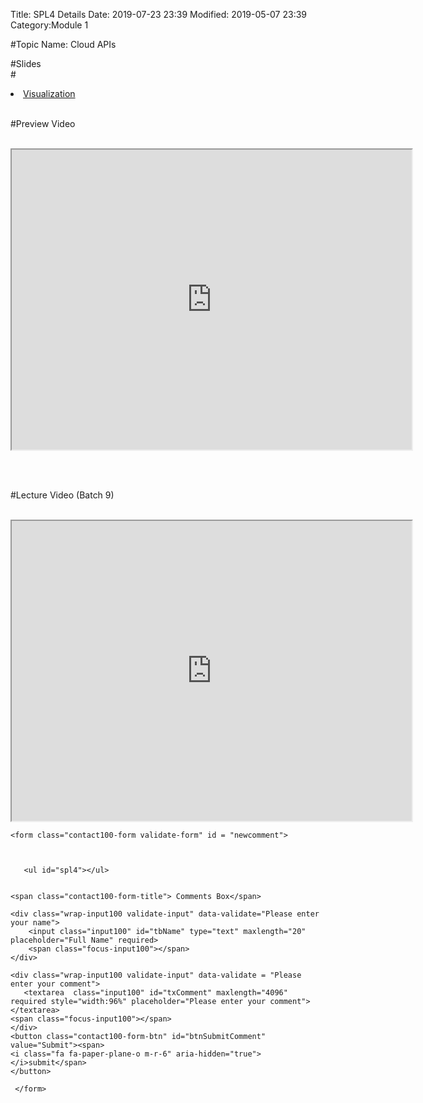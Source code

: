 Title: SPL4 Details
Date: 2019-07-23 23:39
Modified: 2019-05-07 23:39
Category:Module 1

#Topic Name: Cloud APIs

#Slides<br>
#<li><a href="https://www.dropbox.com/home/Batch7/Slides/Day10?preview=Cognitive_APIs.pptx" target="_blank">Visualization</a></li> <br>

#Preview Video <br><br>
<iframe src="https://videoken.com/embed/vkene-_eVFJnKRbg"width="640" height="480"></iframe>

<br><br>

#Lecture Video (Batch 9) <br><br>
<iframe src="https://videoken.com/embed/vkene-DPyVV2Nsyw"width="640" height="480"></iframe>





<head>

   	
<meta name="description" content="Use a free Google Firebase Database to allow visitors to leave comments on your web pages. From https://AlanSimpson.me/firebase">      
<meta name="author" content="Alan Simpson">
<meta charset="UTF-8">
<meta name="viewport" content="width=device-width, initial-scale=1">
<meta http-equiv="X-UA-Compatible" content="ie=edge">
<!--===============================================================================================-->
	<link rel="icon" type="image/png" href="images/icons/favicon.ico"/>
<!--===============================================================================================-->
	<link rel="stylesheet" type="text/css" href="vendor/bootstrap/css/bootstrap.min.css">
<!--===============================================================================================-->
	<link rel="stylesheet" type="text/css" href="fonts/font-awesome-4.7.0/css/font-awesome.min.css">
<!--===============================================================================================-->
	<link rel="stylesheet" type="text/css" href="vendor/animate/animate.css">
<!--===============================================================================================-->
	<link rel="stylesheet" type="text/css" href="vendor/css-hamburgers/hamburgers.min.css">
<!--===============================================================================================-->
	<link rel="stylesheet" type="text/css" href="vendor/animsition/css/animsition.min.css">
<!--===============================================================================================-->
	<link rel="stylesheet" type="text/css" href="vendor/select2/select2.min.css">
<!--===============================================================================================-->
	<link rel="stylesheet" type="text/css" href="vendor/daterangepicker/daterangepicker.css">
<!--===============================================================================================-->
	<link rel="stylesheet" type="text/css" href="css/util.css">
	<link rel="stylesheet" type="text/css" href="css/main.css">
<!--===============================================================================================-->

<style> 
      
      li#news  {
           width: 500px;
           height: 40px;
           background: #b2beb5;
           border-radius: 5px;
           
        }
</style>


</head>

<body>

<div class="container-contact100" id="allcomments">
 <div class="wrap-contact100">
                      
	<form class="contact100-form validate-form" id = "newcomment">
 

        
       <ul id="spl4"></ul>


	<span class="contact100-form-title"> Comments Box</span>

	<div class="wrap-input100 validate-input" data-validate="Please enter your name">
        <input class="input100" id="tbName" type="text" maxlength="20" placeholder="Full Name" required>	
        <span class="focus-input100"></span>
	</div>

	<div class="wrap-input100 validate-input" data-validate = "Please enter your comment">
       <textarea  class="input100" id="txComment" maxlength="4096" required style="width:96%" placeholder="Please enter your comment"></textarea>
	<span class="focus-input100"></span>
	</div>
	<button class="contact100-form-btn" id="btnSubmitComment" value="Submit"><span>
	<i class="fa fa-paper-plane-o m-r-6" aria-hidden="true"></i>submit</span>
	</button>
			
     </form>
 </div>
</div>
 
<!-- Connection to Firebase -->
<script src="https://www.gstatic.com/firebasejs/6.4.0/firebase-app.js"></script>
<script src="https://www.gstatic.com/firebasejs/6.4.0/firebase-firestore.js"></script>
<script src="https://www.gstatic.com/firebasejs/6.4.0/firebase-database.js"></script>

<script>
    // Your web app's Firebase configuration
var firebaseConfig = {
       apiKey: "AIzaSyAP54I0zA3Z9LccG8A40SavPGWKSWqQIX4",
       authDomain: "comments-box.firebaseapp.com",
       databaseURL: "https://comments-box.firebaseio.com",
       projectId: "comments-box",
       storageBucket: "",
       messagingSenderId: "704881653750",
       appId: "1:704881653750:web:91c534874fcbb716"
     };
      // Initialize Firebase
      firebase.initializeApp(firebaseConfig);

       //Rootref is the whole database.
       const rootRef = firebase.database().ref();
       //commentsRef is just the pageCountsNode
       const commentsRef = rootRef.child('comments/spl4');
       //Listen for click on Submit Comment button, and post comment.
       document.getElementById("btnSubmitComment").addEventListener("click", function () {
       //Replace line breaks in comment with br tags.
       var newcomment = document.getElementById('txComment').value.replace(/\n/g, "<br>");
       //Define a new, keyed post.
       var newPostRef = commentsRef.push();
       //Fill tne new keyed post with data
       newPostRef.set({
       name: document.getElementById('tbName').value.trim(),
       comment: newcomment.trim(),
       frompage: location.pathname,
       when: firebase.database.ServerValue.TIMESTAMP
       });
     });

       function showpastcomments() {
       var showat = document.getElementById('spl4');
       //Get comments whose from page equals this page's pathname.
       var commentsRef = firebase.database().ref('comments/spl4');
       commentsRef.once('value', function (snapshot) {
       snapshot.forEach(function (itemSnapshot) {
       //Get the object for one snapshot
       var itemData = itemSnapshot.val();
       //console.log(Object.keys(itemData))
       //console.log(k);
       var comment = itemData.comment;
       var name = itemData.name;
       var k = itemSnapshot.key;
       var kd = itemSnapshot.val();
       console.log(kd)
       //var key = Object.keys(itemSnapshot.val())[2];
       console.log(k)
       var remove = ' <input type="button"  value="Delete" id = "' +k+'" class="delButton" onclick="removeData_1(this)" />';
       var reply = ' <input type="button"  value="Reply" id = "' +k+'" class="Reply" onclick="reply(this)" />';
       var when = new Date(itemData.when).toLocaleDateString("en-us");
       showat.innerHTML +=  name 
       showat.innerHTML += "<li id='news'>" + comment +"</span>--<span> (" + when +")</span></li>";
       })
     })
  }
    //Called when page first opens and also after Submit button click to show all comments for this page.
       showpastcomments()



    </script>
<script src = "https://cdnjs.cloudflare.com/ajax/libs/jquery/2.1.4/jquery.js"></script>
<script>
//
//$(".delButton").on("click", function(){
	
  //let keyvalue =$(this).closest("li").find("span.key").text();
  //let ref = firebase.database().ref('comments/'+ keyvalue);
  
   //ref.child(key).remove();
   //ref.set({})
//});




  
  
</script>

<script>
function removeData_1(params){
   const fb = firebase.database().ref()
   // key = document.getElementById('key').value;
    fb.child('comments/spl4'+ params.id +'/').remove()
    alert('The comment is deleted successfully!');
    reload_page();
    
   
}
function reload_page(){
   window.location.reload();
  }
  




</script>









